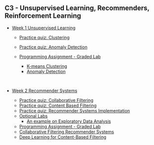 ## C3 - Unsupervised Learning, Recommenders, Reinforcement Learning

- [Week 1 Unsupervised Learning](/C3%20-%20Unsupervised%20Learning%20Recommenders%20Reinforcement%20Learning/Week%201%20Unsupervised%20Learning/)

    - [Practice quiz: Clustering](/C3%20-%20Unsupervised%20Learning%20Recommenders%20Reinforcement%20Learning/Week%201%20Unsupervised%20Learning/Practice%20Quiz/Clustering.png/)
    - [Practice quiz: Anomaly Detection](/C3%20-%20Unsupervised%20Learning%20Recommenders%20Reinforcement%20Learning/Week%201%20Unsupervised%20Learning/Practice%20Quiz/Anomaly%20Detection.png/)
    
  - [Programming Assignment - Graded Lab](/C3%20-%20Unsupervised%20Learning%20Recommenders%20Reinforcement%20Learning/Week%201%20Unsupervised%20Learning/Graded%20Lab)
    - [K-means Clustering](/C3%20-%20Unsupervised%20Learning%20Recommenders%20Reinforcement%20Learning/Week%201%20Unsupervised%20Learning/Graded%20Lab/C3_W1_KMeans_Assignment.ipynb)
    - [Anomaly Detection](/C3%20-%20Unsupervised%20Learning%20Recommenders%20Reinforcement%20Learning/Week%201%20Unsupervised%20Learning/Graded%20Lab/C3_W1_Anomaly_Detection.ipynb)
<br/>

- [Week 2 Recommender Systems](/C3%20-%20Unsupervised%20Learning%20Recommenders%20Reinforcement%20Learning/Week%202%20Recommender%20Systems/)

    - [Practice quiz: Collaborative Filtering](/C3%20-%20Unsupervised%20Learning%20Recommenders%20Reinforcement%20Learning/Week%202%20Recommender%20Systems/Practice%20Quiz/Collaborative%20Filtering.png/)
    - [Practice quiz: Content Based Filtering](/C3%20-%20Unsupervised%20Learning%20Recommenders%20Reinforcement%20Learning/Week%202%20Recommender%20Systems/Practice%20Quiz/Content%20Based%20Filtering.png/)
    - [Practice quiz: Recommender Systems Implementation](/C3%20-%20Unsupervised%20Learning%20Recommenders%20Reinforcement%20Learning/Week%202%20Recommender%20Systems/Practice%20Quiz/Recommender%20Systems%20Implementation.png/)
  - [Optional Labs](/C3%20-%20Unsupervised%20Learning%20Recommenders%20Reinforcement%20Learning/Week%202%20Recommender%20Systems/Optional%20Labs)
    - [An example on Exploratory Data Analysis](/C3%20-%20Unsupervised%20Learning%20Recommenders%20Reinforcement%20Learning/Week%202%20Recommender%20Systems/Optional%20Labs/C3_W2_Lab01_PCA_Visualization_Examples.ipynb)
   - [Programming Assignment - Graded Lab](/C3%20-%20Unsupervised%20Learning%20Recommenders%20Reinforcement%20Learning/Week%202%20Recommender%20Systems/Graded%20Lab)
    - [Collaborative Filtering Recommender Systems](/C3%20-%20Unsupervised%20Learning%20Recommenders%20Reinforcement%20Learning/Week%202%20Recommender%20Systems/Graded%20Lab/C3_W2_Collaborative_RecSys_Assignment.ipynb)
    - [Deep Learning for Content-Based Filtering](/C3%20-%20Unsupervised%20Learning%20Recommenders%20Reinforcement%20Learning/Week%202%20Recommender%20Systems/Graded%20Lab/C3_W2_RecSysNN_Assignment.ipynb)

<br/>
